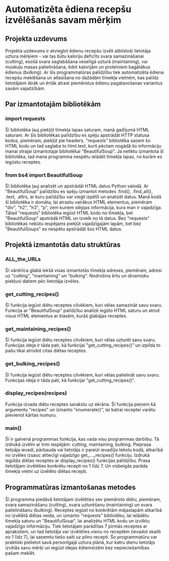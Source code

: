 # Automatizēta ēdiena recepšu izvēlēšanās savam mērķim
## Projekta uzdevums
Projekta uzdevums ir atvieglot ēdienu recepšu izvēli atbilstoši lietotāja uztura mērķiem - vai tas būtu kaloriju deficīts svara samazināšanai (cutting), esošā svara saglabāšana veselīgā uzturā (maintaining), vai muskuļu masas palielināšana, ēdot kalorijām un proteīniem bagātākus ēdienus (bulking). Ar šīs programmatūras palīdzību tiek automatizēta ēdiena recepšu meklēšana un atlasīšana no dažādām tīmekļa vietnēm, kas palīdz lietotājiem ātrāk un ērtāk atrast piemērotus ēdienu pagatavošanas variantus savām vajadzībām. 
## Par izmantotajām bibliotēkām
### import requests
Šī bibliotēka ļauj piekļūt tīmekļa lapas saturam, manā gadījumā HTML saturam. Ar šīs bibliotēkas palīdzību es spēju apstrādāt HTTP statusa kodus, piemēram, piekļūt pie headers. "requests" bibliotēka saņem šo HTML kodu un tad saglaba to html.text, kurš pēctam nogādā šo informāciju manai otrajai izmantotajai bibliotēkai "BeautifulSoup". Ja netiktu izmantota šī bibliotēka, tad mana programma nespētu ielādēt tīmekļa lapas, no kurām es iegūstu receptes.
### from bs4 import BeautifulSoup
Šī bibliotēka ļauj analizēt un apstrādāt HTML datus Python valodā. Ar "BeautifulSoup" palīdzību es spēju izmantot metodes .find(), .find_all(), .text, .attrs, ar kuru palīdzību var viegli izpētīt un analizēt datus. Manā kodā šī bibliotēka ir domāta, lai atrastu vairākus HTML elementus, piemēram "div", "h2", "h3", "p", zem kuriem slēpjas informācija, kura man ir vajadzīga. 
Tātad "requests" bibliotēka iegūst HTML kodu no tīmekļa, bet "BeautifulSoup" apstrādā HTML un izvelk no tā datus. Bez "requests" bibliotēkas nebūtu iespējams piekļūt vajadzīgajām lapām, bet bez "BeautifulSoups" es nespētu apstrādāt šos HTML datus.
## Projektā izmantotās datu struktūras
### ALL_the_URLs
Šī vārdnīca glabā iekšā visas izmantotās tīmekļa adreses, piemēram, adresi uz "cutting", "maintaining" un "bulking". Nodrošina ērtu un dinamisku piekļuvi datiem pēc lietotāja izvēles.
### get_cutting_recipes()
Šī funkcija iegūst diētu receptes cilvēkiem, kuri vēlas samazināt savu svaru. Funkcija ar "BeautifulSoup" palīdzību analizē iegūto HTML saturu un atrod visus HTML elementus ar klasēm, kurāš glabājas receptes.
### get_maintaining_recipes()
Šī funkcija iegūst diētu receptes cilvēkiem, kuri vēlas uzturēt savu svaru. Funkcijas ideja ir tāda pati, kā funkcijai "get_cutting_recipes()" un izpilda to pašu tikai atrodot citas diētas receptes.
### get_bulking_recipes()
Šī funkcija iegūst diētu receptes cilvēkiem, kuri vēlas palielināt savu svaru. Funkcijas ideja ir tāda pati, kā funkcijai "get_cutting_recipes()".
### display_recipes(recipes)
Funkcija izvada diētu receptes sarakstu uz ekrāna. Šī funkcija pieņem kā argumentu "recipes" un izmanto "enumerate()", lai katrai receptei varētu pievienot kārtas numuru.
### main()
Šī ir galvenā programmas funkcija, kas vada visu programmas darbību. Tā izdrukā izvēlni ar trim iespējām: cutting, maintaining, bulking. Pieprasa lietoāja ievadi, pārbauda vai lietotājs ir pareizi ievadījis tekstu kodā, atkarībā no izvēles izsauc attiecīgi vajadzīgo get_..._recipes() funkciju. Izdrukā iegūtās diētas receptes ar display_recipes() funkcijas palīdzību. Prasa lietotājam izvēlēties konkrētu recepti no 1 līdz 7. Un visbeigās parāda tīmekļa vietni uz izvēlēto diētas recepti.
## Programmatūras izmantošanas metodes
Šī programma piedāvā lietotājam izvēlēties sev piemēroto diētu, piemēram, svara samazināšanu (cutting), svara uzturēšanu (maintaining) un svara palielināšanu (bulking). Receptes iegūst no konkrētām mājaslapām atkarībā no izvēlētā diētas veida, un izmanto "requests" bibliotēku, lai ielādētu tīmekļa saturu un "BeautifulSoup", lai analizētu HTML kodu un izvilktu vajadzīgo informāciju. Tiek lietotājam parādītas 7 pirmās receptes ar aprakstiem, un tad lietotājs var izvēlēties vienu no receptēm (ievadot skaitli no 1 līdz 7), lai saņemtu tiešo saiti uz pilno recepti. Šo programmatūru var praktiski pielietot savā personīgajā uztura plānā, kur katru dienu lietotājs izvēlās savu mērķi un iegūst idejas ēdienreizēm bez nepieciešamības pašam meklēt. 
